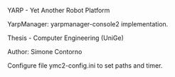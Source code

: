 YARP - Yet Another Robot Platform

YarpManager: yarpmanager-console2 implementation.
 
Thesis - Computer Engineering (UniGe)

Author: Simone Contorno 

Configure file ymc2-config.ini to set paths and timer.
